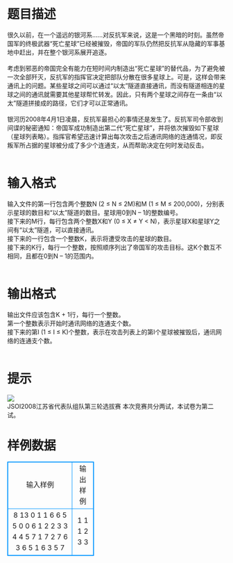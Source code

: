 # 

 
 # 题目描述 
很久以前，在一个遥远的银河系……对反抗军来说，这是一个黑暗的时刻。虽然帝国军的终极武器“死亡星球”已经被摧毁，帝国的军队仍然把反抗军从隐藏的军事基地中赶出，并在整个银河系展开追逐。&nbsp;<BR><BR>考虑到邪恶的帝国完全有能力在短时间内制造出“死亡星球”的替代品，为了避免被一次全部歼灭，反抗军的指挥官决定把部队分散在很多星球上。可是，这样会带来通讯上的问题。某些星球之间可以通过“以太”隧道直接通讯，而没有隧道相连的星球之间的通讯就需要其他星球帮忙转发。因此，只有两个星球之间存在一条由“以太”隧道拼接成的路径，它们才可以正常通讯。<BR><BR>银河历2008年4月1日凌晨，反抗军最担心的事情还是发生了。反抗军司令部收到间谍的秘密通知：帝国军成功制造出第二代“死亡星球”，并将依次摧毁如下星球（星球列表略）。指挥官希望迅速计算出每次攻击之后通讯网络的连通情况，即反叛军所占据的星球被分成了多少个连通支，从而帮助决定在何时发动反击。<BR><BR> 

 
 # 输入格式 
输入文件的第一行包含两个整数N&nbsp;(2&nbsp;≤&nbsp;N&nbsp;≤&nbsp;2M)和M&nbsp;(1&nbsp;≤&nbsp;M&nbsp;≤&nbsp;200,000)，分别表示星球的数目和“以太”隧道的数目。星球用0到N&nbsp;–&nbsp;1的整数编号。<BR>接下来的M行，每行包含两个整数X和Y&nbsp;(0&nbsp;≤&nbsp;X&nbsp;≠&nbsp;Y&nbsp;&lt;&nbsp;N)，表示星球X和星球Y之间有“以太”隧道，可以直接通讯。<BR>接下来的一行包含一个整数K，表示将遭受攻击的星球的数目。<BR>接下来的K行，每行一个整数，按照顺序列出了帝国军的攻击目标。这K个数互不相同，且都在0到N&nbsp;–&nbsp;1的范围内。<BR><BR> 

 
 # 输出格式 
输出文件应该包含K&nbsp;+&nbsp;1行，每行一个整数。<BR>第一个整数表示开始时通讯网络的连通支个数。<BR>接下来的第I&nbsp;(1&nbsp;≤&nbsp;I&nbsp;≤&nbsp;K)个整数，表示在攻击列表上的第I个星球被摧毁后，通讯网络的连通支个数。<BR><BR> 

 
 # 提示 
<img src="/source/joyoi/tyvj-1824/img/aHR0cDovL3d3dy5qb3lvaS5jbi9wcm9ibGVtL3R5dmotMTgyNC9Qcm9ibGVtSW1nLzE4MjQuanBn.jpg" border=0 align=middle><BR>JSOI2008江苏省代表队组队第三轮选拔赛&nbsp;本次竞赛共分两试，本试卷为第二试。 
# 样例数据
<style>
        table,table tr th, table tr td { border:1px solid #0094ff; }
        table { width: 200px; min-height: 25px; line-height: 25px; text-align: center; border-collapse: collapse;}   
    </style>
<table>
	<tr>
		<td>输入样例</td>
		<td>输出样例</td>
	</tr>
<tr><td>8 13
0 1
1 6
6 5
5 0
0 6
1 2
2 3
3 4
4 5
7 1
7 2
7 6
3 6
5
1
6
3
5
7

</td><td>1
1
1
2
3
3
</td></tr></table>
